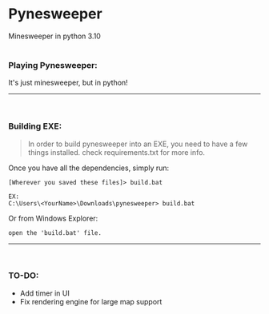 # Pynesweeper
Minesweeper in python 3.10
<br/><br/>
### Playing Pynesweeper:
 It's just minesweeper, but in python!

---
<br/>

### Building EXE:
>  In order to build pynesweeper into an EXE, you need to have a few things installed. check requirements.txt for more info.


Once you have all the dependencies, simply run:
```
[Wherever you saved these files]> build.bat

EX:
C:\Users\<YourName>\Downloads\pynesweeper> build.bat 
```

Or from Windows Explorer:
```
open the 'build.bat' file.
```

---
<br>

### TO-DO:
 - Add timer in UI
 - Fix rendering engine for large map support
